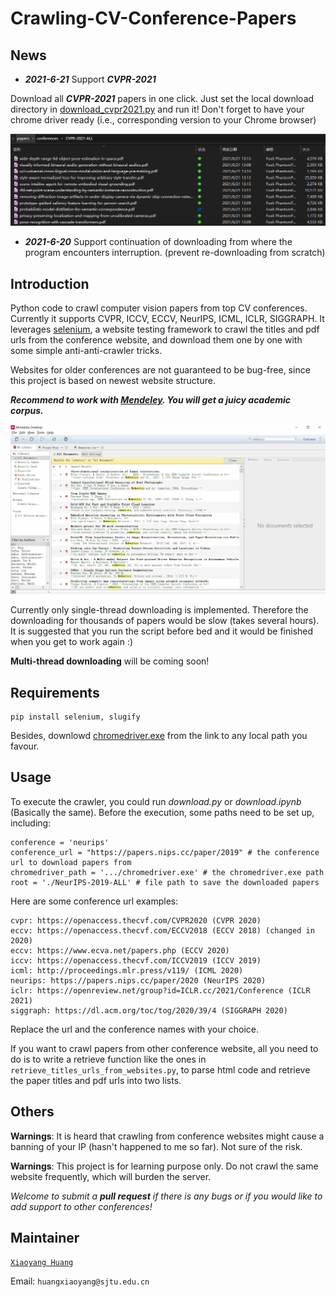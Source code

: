 # Crawling-CV-Conference-Papers

## News

- ***2021-6-21*** Support ***CVPR-2021***

Download all ***CVPR-2021*** papers in one click. Just set the local download directory in [download_cvpr2021.py](./download_cvpr2021.py) and run it! Don't forget to have your chrome driver ready (i.e., corresponding version to your Chrome browser)

![](./figs/cvpr2021_examples.png)

- ***2021-6-20*** Support continuation of downloading from where the program encounters interruption. (prevent re-downloading from scratch)

## Introduction

Python code to crawl computer vision papers from top CV conferences. Currently it supports CVPR, ICCV, ECCV, NeurIPS, ICML, ICLR, SIGGRAPH. It leverages [selenium](https://www.selenium.dev/), a website testing framework to crawl the titles and pdf urls from the conference website, and download them one by one with some simple anti-anti-crawler tricks.

Websites for older conferences are not guaranteed to be bug-free, since this project is based on newest website structure.

***Recommend to work with [Mendeley](https://www.mendeley.com/download-desktop-new/). You will get a juicy academic corpus.***

![](./figs/mendeley.jpg)

Currently only single-thread downloading is implemented. Therefore the downloading for thousands of papers would be slow (takes several hours). It is suggested that you run the script before bed and it would be finished when you get to work again :)

**Multi-thread downloading** will be coming soon!

## Requirements
```
pip install selenium, slugify
```
Besides, downlowd [chromedriver.exe](https://chromedriver.chromium.org/downloads) from the link to any local path you favour.

## Usage

To execute the crawler, you could run *download.py* or *download.ipynb* (Basically the same). Before the execution, some paths need to be set up, including:

```
conference = 'neurips'
conference_url = "https://papers.nips.cc/paper/2019" # the conference url to download papers from
chromedriver_path = '.../chromedriver.exe' # the chromedriver.exe path
root = './NeurIPS-2019-ALL' # file path to save the downloaded papers
```

Here are some conference url examples:

```
cvpr: https://openaccess.thecvf.com/CVPR2020 (CVPR 2020)
eccv: https://openaccess.thecvf.com/ECCV2018 (ECCV 2018) (changed in 2020)
eccv: https://www.ecva.net/papers.php (ECCV 2020) 
iccv: https://openaccess.thecvf.com/ICCV2019 (ICCV 2019)
icml: http://proceedings.mlr.press/v119/ (ICML 2020)
neurips: https://papers.nips.cc/paper/2020 (NeurIPS 2020)
iclr: https://openreview.net/group?id=ICLR.cc/2021/Conference (ICLR 2021)
siggraph: https://dl.acm.org/toc/tog/2020/39/4 (SIGGRAPH 2020)
```
Replace the url and the conference names with your choice.

If you want to crawl papers from other conference website, all you need to do is to write a retrieve function like the ones in `retrieve_titles_urls_from_websites.py`, to parse html code and retrieve the paper titles and pdf urls into two lists. 

## Others

**Warnings**: It is heard that crawling from conference websites might cause a banning of your IP (hasn't happened to me so far). Not sure of the risk. 

**Warnings**: This project is for learning purpose only. Do not crawl the same website frequently, which will burden the server.

*Welcome to submit a **pull request** if there is any bugs or if you would like to add support to other conferences!*

## Maintainer

[`Xiaoyang Huang`](https://github.com/seanywang0408) 

Email: `huangxiaoyang@sjtu.edu.cn`

